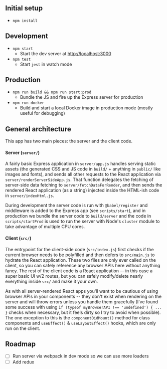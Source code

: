 ## Initial setup

- `npm install`

## Development

- `npm start`
  - Start the dev server at [http://localhost:3000](http://localhost:3000)
- `npm test`
  - Start `jest` in watch mode

## Production

- `npm run build && npm run start:prod`
  - Bundle the JS and fire up the Express server for production
- `npm run docker`
  - Build and start a local Docker image in production mode (mostly useful for debugging)

## General architecture

This app has two main pieces: the server and the client code.

#### Server (`server/`)

A fairly basic Express application in `server/app.js` handles serving static assets (the generated CSS and JS code in `build/` + anything in `public/` like images and fonts), and sends all other requests to the React application via `server/renderServerSideApp.js`. That function delegates the fetching of server-side data fetching to `server/fetchDataForRender`, and then sends the rendered React application (as a string) injected inside the HTML-ish code in `server/indexHtml.js`.

During development the server code is run with `@babel/register` and middleware is added to the Express app (see `scripts/start`), and in production we bundle the server code to `build/server` and the code in `scripts/startProd` is used to run the server with Node's `cluster` module to take advantage of multiple CPU cores.

#### Client (`src/`)

The entrypoint for the client-side code (`src/index.js`) first checks if the current browser needs to be polyfilled and then defers to `src/main.js` to hydrate the React application. These two files are only ever called on the client, so you can safely reference any browser APIs here without anything fancy. The rest of the client code is a React application -- in this case a super basic UI w/2 routes, but you can safely modify/delete nearly everything inside `src/` and make it your own.

As with all server-rendered React apps you'll want to be cautious of using browser APIs in your components -- they don't exist when rendering on the server and will throw errors unless you handle them gracefully (I've found some success with using `if (typeof myBrowserAPI !== 'undefined') { ... }` checks when necessary, but it feels dirty so I try to avoid when possible). The one exception to this is the `componentDidMount()` method for class components and `useEffect()` & `useLayoutEffect()` hooks, which are only run on the client.

## Roadmap

- [ ] Run server via webpack in dev mode so we can use more loaders
- [ ] Add redux
